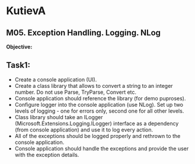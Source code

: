 # KutievA

## M05. Exception Handling. Logging. NLog

**Objective:** 

## Task1:

- Create a console application (UI).
- Create a class library that allows to convert a string to an integer number. Do not use Parse, TryParse, Convert etc.
- Console application should reference the library (for demo puproses).
- Configure logger into the console application (use NLog). Set up two levels of logging - one for errors only, second one for all other levels.
- Class library should take an ILogger (Microsoft.Extensions.Logging.ILogger) interface as a dependency (from console application) and use it to log every action.
- All of the exceptions should be logged properly and rethrown to the console application.
- Console application should handle the exceptions and provide the user with the exception details.
